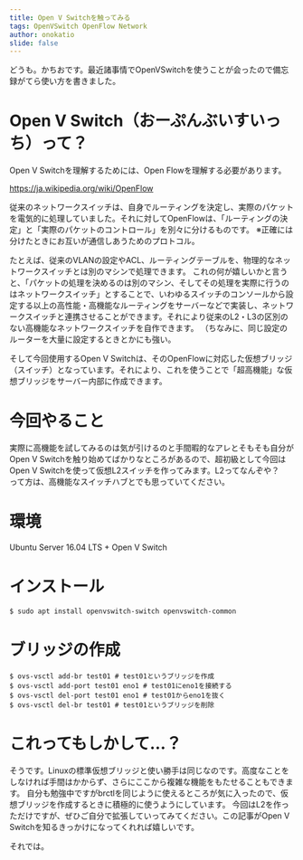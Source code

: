 ```yaml
---
title: Open V Switchを触ってみる
tags: OpenVSwitch OpenFlow Network
author: onokatio
slide: false
---
```

どうも。かちおです。最近諸事情でOpenVSwitchを使うことが会ったので備忘録がてら使い方を書きました。

# Open V Switch（おーぷんぶいすいっち）って？
Open V Switchを理解するためには、Open Flowを理解する必要があります。

https://ja.wikipedia.org/wiki/OpenFlow

従来のネットワークスイッチは、自身でルーティングを決定し、実際のパケットを電気的に処理していました。それに対してOpenFlowは、「ルーティングの決定」と「実際のパケットのコントロール」を別々に分けるものです。
※正確には分けたときにお互いが通信しあうためのプロトコル。

たとえば、従来のVLANの設定やACL、ルーティングテーブルを、物理的なネットワークスイッチとは別のマシンで処理できます。
これの何が嬉しいかと言うと、「パケットの処理を決めるのは別のマシン、そしてその処理を実際に行うのはネットワークスイッチ」とすることで、いわゆるスイッチのコンソールから設定する以上の高性能・高機能なルーティングをサーバーなどで実装し、ネットワークスイッチと連携させることができます。それにより従来のL2・L3の区別のない高機能なネットワークスイッチを自作できます。
（ちなみに、同じ設定のルーターを大量に設定するときとかにも強い。

そして今回使用するOpen V Switchは、そのOpenFlowに対応した仮想ブリッジ（スイッチ）となっています。それにより、これを使うことで「超高機能」な仮想ブリッジをサーバー内部に作成できます。


# 今回やること
実際に高機能を試してみるのは気が引けるのと手間暇的なアレとそもそも自分がOpen V Switchを触り始めてばかりなところがあるので、超初級として今回はOpen V Switchを使って仮想L2スイッチを作ってみます。L2ってなんぞや？　って方は、高機能なスイッチハブとでも思っていてください。

# 環境
Ubuntu Server 16.04 LTS + Open V Switch

# インストール

```shell-session:shell
$ sudo apt install openvswitch-switch openvswitch-common
```

# ブリッジの作成

```shell-session:shell
$ ovs-vsctl add-br test01 # test01というブリッジを作成
$ ovs-vsctl add-port test01 eno1 # test01にeno1を接続する
$ ovs-vsctl del-port test01 eno1 # test01からeno1を抜く
$ ovs-vsctl del-br test01 # test01というブリッジを削除
```

# これってもしかして…？
そうです。Linuxの標準仮想ブリッジと使い勝手は同じなのです。高度なことをしなければ手間はかからず、さらにここから複雑な機能をもたせることもできます。
自分も勉強中ですがbrctlを同じように使えるところが気に入ったので、仮想ブリッジを作成するときに積極的に使うようにしています。
今回はL2を作っただけですが、ぜひご自分で拡張していってみてください。この記事がOpen V Switchを知るきっかけになってくれれば嬉しいです。

それでは。


